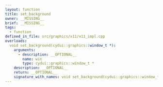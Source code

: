 ```yaml
---
layout: function
title: set_background
owner: __MISSING__
brief: __MISSING__
tags:
  - function
defined_in_file: src/graphics/x11/x11_impl.cpp
overloads:
  void set_background(cydui::graphics::window_t *):
    arguments:
      - description: __OPTIONAL__
        name: win
        type: cydui::graphics::window_t *
    description: __OPTIONAL__
    return: __OPTIONAL__
    signature_with_names: void set_background(cydui::graphics::window_t * win)
---
```

